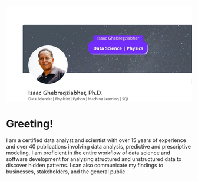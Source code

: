 [![Header](https://github.com/iabrahamus/iabrahamus/blob/main/header.PNG "Header")](https://linkedin.com/in/ighebregziabher/)
# Greeting!
I am a certified data analyst and scientist with over 15 years of experience and over 40 publications involving data analysis, 
predictive and prescriptive modeling. I am proficient in the entire workflow of data science and software development for analyzing
 structured and unstructured data to discover hidden patterns. I can also communicate my findings to businesses, stakeholders, and the general public.